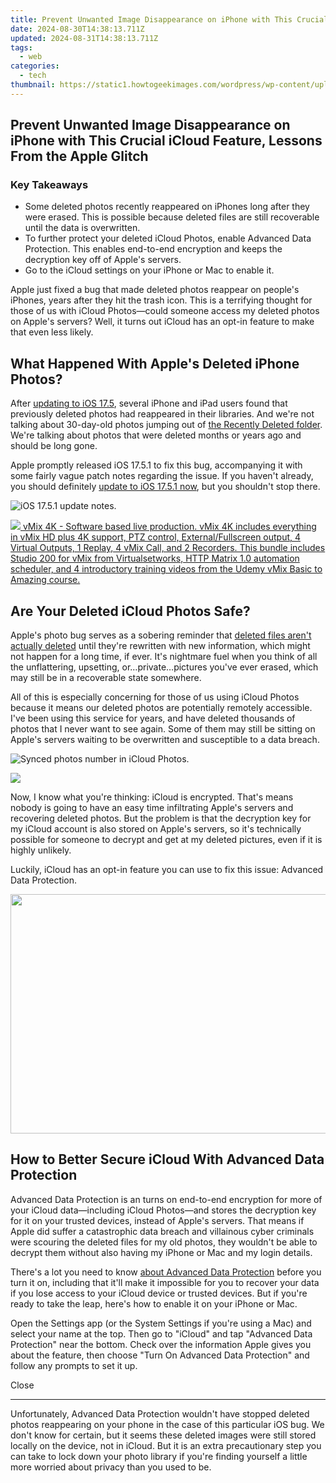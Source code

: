 ```yaml
---
title: Prevent Unwanted Image Disappearance on iPhone with This Crucial iCloud Feature, Lessons From the Apple Glitch
date: 2024-08-30T14:38:13.711Z
updated: 2024-08-31T14:38:13.711Z
tags:
  - web
categories:
  - tech
thumbnail: https://static1.howtogeekimages.com/wordpress/wp-content/uploads/2024/05/dall-e-image-of-a-stack-of-photos-coming-out-of-a-trash-can.jpg
---
```


## Prevent Unwanted Image Disappearance on iPhone with This Crucial iCloud Feature, Lessons From the Apple Glitch

### Key Takeaways

* Some deleted photos recently reappeared on iPhones long after they were erased. This is possible because deleted files are still recoverable until the data is overwritten.
* To further protect your deleted iCloud Photos, enable Advanced Data Protection. This enables end-to-end encryption and keeps the decryption key off of Apple's servers.
* Go to the iCloud settings on your iPhone or Mac to enable it.

 Apple just fixed a bug that made deleted photos reappear on people's iPhones, years after they hit the trash icon. This is a terrifying thought for those of us with iCloud Photos—could someone access my deleted photos on Apple's servers? Well, it turns out iCloud has an opt-in feature to make that even less likely.

##  What Happened With Apple's Deleted iPhone Photos?

 After [updating to iOS 17.5](https://activate-lock.techidaily.com/how-to-remove-activation-lock-from-the-iphone-12-pro-without-previous-owner-by-drfone-ios/), several iPhone and iPad users found that previously deleted photos had reappeared in their libraries. And we're not talking about 30-day-old photos jumping out of [the Recently Deleted folder](https://unlock-android.techidaily.com/in-2024-top-10-fingerprint-lock-apps-to-lock-your-infinix-smart-8-hd-phone-by-drfone-android/). We're talking about photos that were deleted months or years ago and should be long gone.

 Apple promptly released iOS 17.5.1 to fix this bug, accompanying it with some fairly vague patch notes regarding the issue. If you haven't already, you should definitely [update to iOS 17.5.1 now](https://some-knowledge.techidaily.com/2024-approved-game-on-unlocking-full-potential-in-funimate/), but you shouldn't stop there.

![iOS 17.5.1 update notes.](https://static1.howtogeekimages.com/wordpress/wp-content/uploads/2024/05/ios-17-5-1-update-notes.png) 

<!-- affiliate ads begin -->
<a href="https://secure.2checkout.com/order/checkout.php?PRODS=30901369&QTY=1&AFFILIATE=108875&CART=1"> <img src="https://secure.avangate.com/images/merchant/ce9a6fb2becc2d235e62b125e9260102/products/1_copy_vMixCallScreenshot1-large.jpg" border="0"> vMix 4K - Software based live production. vMix 4K includes everything in vMix HD plus 4K support, PTZ control, External/Fullscreen output, 4 Virtual Outputs, 1 Replay, 4 vMix Call, and 2 Recorders. 
This bundle includes Studio 200 for vMix from Virtualsetworks, HTTP Matrix 1.0 automation scheduler, and 4 introductory training videos from the Udemy vMix Basic to Amazing course. </a>
<!-- affiliate ads end -->
##  Are Your Deleted iCloud Photos Safe?

 Apple's photo bug serves as a sobering reminder that [deleted files aren't actually deleted](https://screen-recording.techidaily.com/updated-enhancing-facebook-viewership-with-obs-broadcasts/) until they're rewritten with new information, which might not happen for a long time, if ever. It's nightmare fuel when you think of all the unflattering, upsetting, or…private…pictures you've ever erased, which may still be in a recoverable state somewhere.

 All of this is especially concerning for those of us using iCloud Photos because it means our deleted photos are potentially remotely accessible. I've been using this service for years, and have deleted thousands of photos that I never want to see again. Some of them may still be sitting on Apple's servers waiting to be overwritten and susceptible to a data breach.

![Synced photos number in iCloud Photos.](https://static1.howtogeekimages.com/wordpress/wp-content/uploads/2024/05/synced-photos-number-in-icloud-photos.jpg) 

<!-- affiliate ads begin -->
<a href="https://secure.2checkout.com/order/checkout.php?PRODS=4728277&QTY=1&AFFILIATE=108875&CART=1"><img src="https://secure.avangate.com/images/merchant/f7f07e7dab09533bc71247a5b29a7373/products/1_iDeviceMessageBox.png" border="0"></a>
<!-- affiliate ads end -->
 Now, I know what you're thinking: iCloud is encrypted. That's means nobody is going to have an easy time infiltrating Apple's servers and recovering deleted photos. But the problem is that the decryption key for my iCloud account is also stored on Apple's servers, so it's technically possible for someone to decrypt and get at my deleted pictures, even if it is highly unlikely.

 Luckily, iCloud has an opt-in feature you can use to fix this issue: Advanced Data Protection.

<!-- affiliate ads begin -->
<a href="https://ship7com.pxf.io/c/5597632/1509856/17634" target="_top" id="1509856"><img src="//a.impactradius-go.com/display-ad/17634-1509856" border="0" alt="" width="730" height="383"/></a>
<!-- affiliate ads end -->
##  How to Better Secure iCloud With Advanced Data Protection

 Advanced Data Protection is an turns on end-to-end encryption for more of your iCloud data—including iCloud Photos—and stores the decryption key for it on your trusted devices, instead of Apple's servers. That means if Apple did suffer a catastrophic data breach and villainous cyber criminals were scouring the deleted files for my old photos, they wouldn't be able to decrypt them without also having my iPhone or Mac and my login details.

 There's a lot you need to know [about Advanced Data Protection](https://remote-screen-capture.techidaily.com/updated-slowing-down-action-iphone-filmmaking-tricks/) before you turn it on, including that it'll make it impossible for you to recover your data if you lose access to your iCloud device or trusted devices. But if you're ready to take the leap, here's how to enable it on your iPhone or Mac.

 Open the Settings app (or the System Settings if you're using a Mac) and select your name at the top. Then go to "iCloud" and tap "Advanced Data Protection" near the bottom. Check over the information Apple gives you about the feature, then choose "Turn On Advanced Data Protection" and follow any prompts to set it up.

Close 

---

 Unfortunately, Advanced Data Protection wouldn't have stopped deleted photos reappearing on your phone in the case of this particular iOS bug. We don't know for certain, but it seems these deleted images were still stored locally on the device, not in iCloud. But it is an extra precautionary step you can take to lock down your photo library if you're finding yourself a little more worried about privacy than you used to be.

<ins class="adsbygoogle"
     style="display:block"
     data-ad-format="autorelaxed"
     data-ad-client="ca-pub-7571918770474297"
     data-ad-slot="1223367746"></ins>



<ins class="adsbygoogle"
     style="display:block"
     data-ad-client="ca-pub-7571918770474297"
     data-ad-slot="8358498916"
     data-ad-format="auto"
     data-full-width-responsive="true"></ins>


